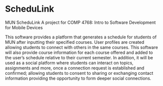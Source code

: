 # ScheduLink
MUN ScheduLink
A project for COMP 4768: Intro to Software Development for Mobile Devices

This software provides a platform that generates a schedule for students of MUN after inputting their
specified courses. User profiles are created allowing students to connect with others in the
same courses.
This software will also provide course information for each course offered and added to the
user’s schedule relative to their current semester.
In addition, it will be used as a social platform where students can interact on topics,
assignments and more, once a connection request is established and confirmed; allowing
students to consent to sharing or exchanging contact information providing the opportunity to
form deeper social connections.
